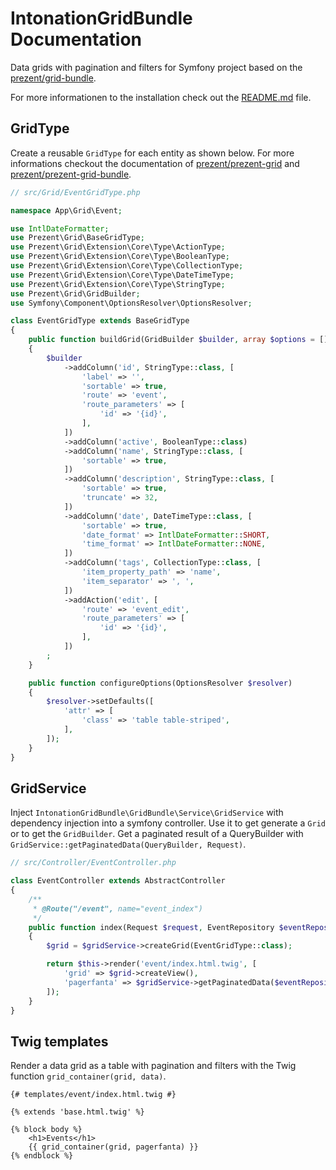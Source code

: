 IntonationGridBundle Documentation 
==================================

Data grids with pagination and filters for Symfony project based on the [prezent/grid-bundle](https://github.com/Prezent/prezent-grid-bundle).

For more informationen to the installation check out the [README.md](../../README.md) file.

GridType
--------

Create a reusable `GridType` for each entity as shown below. For more informations checkout the documentation of [prezent/prezent-grid](https://github.com/Prezent/prezent-grid/blob/master/doc/index.md) and [prezent/prezent-grid-bundle](https://github.com/Prezent/prezent-grid-bundle/blob/master/Resources/doc/index.md).

```php
// src/Grid/EventGridType.php

namespace App\Grid\Event;

use IntlDateFormatter;
use Prezent\Grid\BaseGridType;
use Prezent\Grid\Extension\Core\Type\ActionType;
use Prezent\Grid\Extension\Core\Type\BooleanType;
use Prezent\Grid\Extension\Core\Type\CollectionType;
use Prezent\Grid\Extension\Core\Type\DateTimeType;
use Prezent\Grid\Extension\Core\Type\StringType;
use Prezent\Grid\GridBuilder;
use Symfony\Component\OptionsResolver\OptionsResolver;

class EventGridType extends BaseGridType
{
    public function buildGrid(GridBuilder $builder, array $options = [])
    {
        $builder
            ->addColumn('id', StringType::class, [
                'label' => '',
                'sortable' => true,
                'route' => 'event',
                'route_parameters' => [
                    'id' => '{id}',
                ],
            ])
            ->addColumn('active', BooleanType::class)
            ->addColumn('name', StringType::class, [
                'sortable' => true,
            ])
            ->addColumn('description', StringType::class, [
                'sortable' => true,
                'truncate' => 32,
            ])
            ->addColumn('date', DateTimeType::class, [
                'sortable' => true,
                'date_format' => IntlDateFormatter::SHORT,
                'time_format' => IntlDateFormatter::NONE,
            ])
            ->addColumn('tags', CollectionType::class, [
                'item_property_path' => 'name',
                'item_separator' => ', ',
            ])
            ->addAction('edit', [
                'route' => 'event_edit',
                'route_parameters' => [
                    'id' => '{id}',
                ],
            ])
        ;
    }

    public function configureOptions(OptionsResolver $resolver)
    {
        $resolver->setDefaults([
            'attr' => [
                'class' => 'table table-striped',
            ],
        ]);
    }
}
```

GridService
-----------

Inject `IntonationGridBundle\GridBundle\Service\GridService` with dependency injection into a symfony controller.
Use it to get generate a `Grid` or to get the `GridBuilder`.
Get a paginated result of a QueryBuilder with `GridService::getPaginatedData(QueryBuilder, Request)`.

```php
// src/Controller/EventController.php

class EventController extends AbstractController
{
    /**
     * @Route("/event", name="event_index")
     */
    public function index(Request $request, EventRepository $eventRepository, GridService $gridService): Response
    {
        $grid = $gridService->createGrid(EventGridType::class);

        return $this->render('event/index.html.twig', [
            'grid' => $grid->createView(),
            'pagerfanta' => $gridService->getPaginatedData($eventRepository->createQueryBuilder('e'), $request),
        ]);
    }
}
```

Twig templates
--------------

Render a data grid as a table with pagination and filters with the Twig function `grid_container(grid, data)`.

```twig
{# templates/event/index.html.twig #}

{% extends 'base.html.twig' %}

{% block body %}
    <h1>Events</h1>
    {{ grid_container(grid, pagerfanta) }}
{% endblock %}
```
